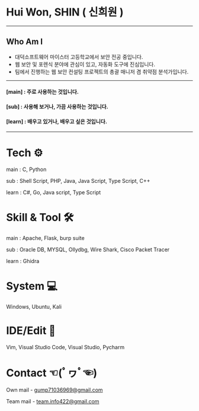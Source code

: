 # Hui Won, SHIN ( 신희원 ) 

* * *
## Who Am I
+ 대덕소프트웨어 마이스터 고등학교에서 보안 전공 중입니다.
+ 웹 보안 및 포렌식 분야에 관심이 있고, 자동화 도구에 진심입니다.
+ 팀에서 진행하는 웹 보안 컨설팅 프로젝트의 총괄 매니저 겸 취약점 분석가입니다.
* * *

#### [main] : 주로 사용하는 것입니다.
#### [sub] : 사용해 보거나, 가끔 사용하는 것입니다.
#### [learn] : 배우고 있거나, 배우고 싶은 것입니다.

* * *

# Tech ⚙
main : C, Python

sub : Shell Script, PHP, Java, Java Script, Type Script, C++ 

learn : C#, Go, Java script, Type Script

# Skill & Tool 🛠
main : Apache, Flask, burp suite

sub : Oracle DB, MYSQL, Ollydbg, Wire Shark, Cisco Packet Tracer

learn : Ghidra

# System 💻
Windows, Ubuntu, Kali

# IDE/Edit 🧰
Vim, Visual Studio Code, Visual Studio, Pycharm

# Contact ☜(ﾟヮﾟ☜)
Own mail - gump71036969@gmail.com

Team mail - team.info422@gmail.com
